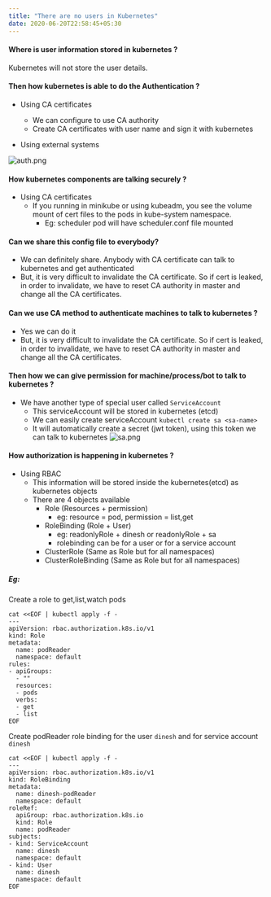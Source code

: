 ```yaml
---
title: "There are no users in Kubernetes"
date: 2020-06-20T22:58:45+05:30
---
```


#### Where is user information stored in kubernetes ?
Kubernetes will not store the user details.

#### Then how kubernetes is able to do the Authentication ?
- Using CA certificates
    - We can configure to use CA authority
    - Create CA certificates with user name and sign it with kubernetes

- Using external systems

![auth.png](/auth.png)

#### How kubernetes components are talking securely ?
- Using CA certificates
    - If you running in minikube or using kubeadm, you see the volume mount of cert files to the pods in kube-system namespace.
        - Eg: scheduler pod will have scheduler.conf file mounted

#### Can we share this config file to everybody?
- We can definitely share. Anybody with CA certificate can talk to kubernetes and get authenticated
- But, it is very difficult to invalidate the CA certificate. So if cert is leaked, in order to invalidate, we have to reset CA authority in master and change all the CA certificates.

#### Can we use CA method to authenticate machines to talk to kubernetes ?
- Yes we can do it
- But, it is very difficult to invalidate the CA certificate. So if cert is leaked, in order to invalidate, we have to reset CA authority in master and change all the CA certificates.

####  Then how we can give permission for machine/process/bot to talk to kubernetes ?
- We have another type of special user called `ServiceAccount`
    - This serviceAccount will be stored in kubernetes (etcd)
    - We can easily create serviceAccount `kubectl create sa <sa-name>`
    - It will automatically create a secret (jwt token), using this token we can talk to kubernetes
![sa.png](/sa.png)

#### How authorization is happening in kubernetes ?
- Using RBAC
    - This information will be stored inside the kubernetes(etcd) as kubernetes objects
    - There are 4 objects available
        - Role (Resources + permission)
            - eg: resource = pod, permission = list,get
        - RoleBinding (Role + User)
            - eg: readonlyRole + dinesh or readonlyRole + sa
            - rolebinding can be for a user or for a service account
        - ClusterRole (Same as Role but for all namespaces)
        - ClusterRoleBinding (Same as Role but for all namespaces)

##### Eg:
Create a role to get,list,watch pods
```
cat <<EOF | kubectl apply -f -
---
apiVersion: rbac.authorization.k8s.io/v1
kind: Role
metadata:
  name: podReader
  namespace: default
rules:
- apiGroups:
  - ""
  resources:
  - pods
  verbs:
  - get
  - list
EOF
```
Create podReader role binding for the user `dinesh` and for service account `dinesh`
```
cat <<EOF | kubectl apply -f -
---
apiVersion: rbac.authorization.k8s.io/v1
kind: RoleBinding
metadata:
  name: dinesh-podReader
  namespace: default
roleRef:
  apiGroup: rbac.authorization.k8s.io
  kind: Role
  name: podReader
subjects:
- kind: ServiceAccount
  name: dinesh
  namespace: default
- kind: User
  name: dinesh
  namespace: default
EOF
```